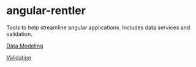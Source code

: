 # angular-rentler
Tools to help streamline angular applications. Includes data services and validation.

[Data Modeling](src/data/data.md)

[Validation](src/validation/validation.md)